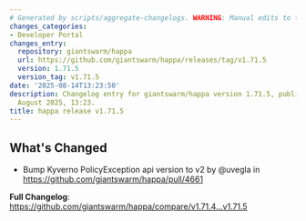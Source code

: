 ```yaml
---
# Generated by scripts/aggregate-changelogs. WARNING: Manual edits to this files will be overwritten.
changes_categories:
- Developer Portal
changes_entry:
  repository: giantswarm/happa
  url: https://github.com/giantswarm/happa/releases/tag/v1.71.5
  version: 1.71.5
  version_tag: v1.71.5
date: '2025-08-14T13:23:50'
description: Changelog entry for giantswarm/happa version 1.71.5, published on 14
  August 2025, 13:23.
title: happa release v1.71.5
---
```


<!-- Release notes generated using configuration in .github/release.yml at main -->

## What's Changed
* Bump Kyverno PolicyException api version to v2 by @uvegla in https://github.com/giantswarm/happa/pull/4661


**Full Changelog**: https://github.com/giantswarm/happa/compare/v1.71.4...v1.71.5
